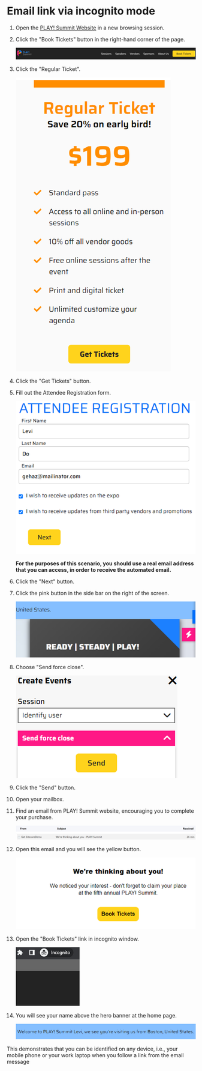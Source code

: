 # Email link via incognito mode

1. Open the [PLAY! Summit Website](https://{{demoName}}-{{demoUid}}-website.vercel.app) in a new browsing session.

1. Click the "Book Tickets" button in the right-hand corner of the
    page.

    ![Book tickets button](./media/image1.png)

1. Click the "Regular Ticket".

    ![A picture containing text](./media/image2.png)

1. Click the "Get Tickets" button.

1. Fill out the Attendee Registration form.

    ![Graphical user interface, text, application, email](./media/image3.png)

   **For the purposes of this scenario, you should use a real email address that you can access, in order to receive the automated email.**

1. Click the "Next" button.

1. Click the pink button in the side bar on the right of the screen.

    ![A picture containing text](./media/image4.png)

1. Choose "Send force close".

    ![Graphical user interface, application](./media/image5.png)

1. Click the "Send" button.

1. Open your mailbox.

1. Find an email from PLAY! Summit website, encouraging you to complete
    your purchase.

    ![Email picture](./media/image6.png)

1. Open this email and you will see the yellow button.

    ![Email content](./media/image7.png)

1. Open the "Book Tickets" link in incognito window.

    ![Graphical user interface, text, application](./media/image8.png)

1. You will see your name above the hero banner at the home page.

    ![Hero banner with name](./media/image9.png)

This demonstrates that you can be identified on any device, i.e., your mobile phone or your work laptop when you follow a link from the email message

